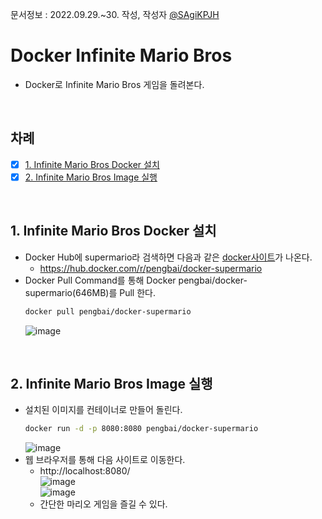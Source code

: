 문서정보 : 2022.09.29.~30. 작성, 작성자 [@SAgiKPJH](https://github.com/SAgiKPJH)

# Docker Infinite Mario Bros

- Docker로 Infinite Mario Bros 게임을 돌려본다.

<br>

## 차례

- [x] [1. Infinite Mario Bros Docker 설치](https://github.com/SagiK-Repository/Docker_Playground/blob/main/Infinite%20Mario%20Bros.md)
- [x] [2. Infinite Mario Bros Image 실행](https://github.com/SagiK-Repository/Docker_Playground/blob/main/Infinite%20Mario%20Bros.md#2-infinite-mario-bros-image-%EC%8B%A4%ED%96%89)

<br>

## 1. Infinite Mario Bros Docker 설치

- Docker Hub에 supermario라 검색하면 다음과 같은 [docker사이트](https://hub.docker.com/r/pengbai/docker-supermario)가 나온다.
  - https://hub.docker.com/r/pengbai/docker-supermario
- Docker Pull Command를 통해 Docker pengbai/docker-supermario(646MB)를 Pull 한다.
  ```bash
  docker pull pengbai/docker-supermario
  ```  
  ![image](https://user-images.githubusercontent.com/66783849/193149838-eaf3d1d0-0624-4671-abc7-098c541d1ec5.png)

  
<br>


## 2. Infinite Mario Bros Image 실행

- 설치된 이미지를 컨테이너로 만들어 돌린다.
  ```bash
  docker run -d -p 8080:8080 pengbai/docker-supermario
  ```  
  ![image](https://user-images.githubusercontent.com/66783849/193149955-112f7e20-89ec-4e52-9f7e-4826b64f37e5.png)
- 웹 브라우저를 통해 다음 사이트로 이동한다.
  - http://localhost:8080/  
  ![image](https://user-images.githubusercontent.com/66783849/193150014-ae319d9c-12f1-48ab-9d92-b441c5b57a7d.png)  
  ![image](https://user-images.githubusercontent.com/66783849/193150147-b9652c41-c092-4354-b91e-afad6f8bbcb4.png)
  - 간단한 마리오 게임을 즐길 수 있다.
